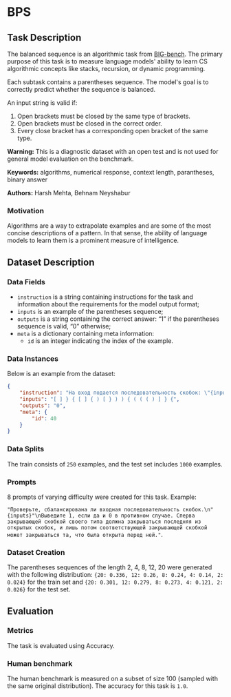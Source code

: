 # **BPS**

## Task Description

The balanced sequence is an algorithmic task from [BIG-bench](https://github.com/google/BIG-bench/tree/main/bigbench/benchmark_tasks/cs_algorithms/valid_parentheses). The primary purpose of this task is to measure language models' ability to learn CS algorithmic concepts like stacks, recursion, or dynamic programming.

Each subtask contains a parentheses sequence. The model's goal is to correctly predict whether the sequence is balanced.

An input string is valid if:

1. Open brackets must be closed by the same type of brackets.
2. Open brackets must be closed in the correct order.
3. Every close bracket has a corresponding open bracket of the same type.

**Warning:** This is a diagnostic dataset with an open test and is not used for general model evaluation on the benchmark.

**Keywords:** algorithms, numerical response, context length, parantheses, binary answer

**Authors:** Harsh Mehta, Behnam Neyshabur

### Motivation

Algorithms are a way to extrapolate examples and are some of the most concise descriptions of a pattern. In that sense, the ability of language models to learn them is a prominent measure of intelligence.

## Dataset Description

### Data Fields

- `instruction` is a string containing instructions for the task and information about the requirements for the model output format;
- `inputs` is an example of the parentheses sequence;
- `outputs` is a string containing the correct answer: “1” if the parentheses sequence is valid, “0” otherwise;
- `meta` is a dictionary containing meta information:
    - `id` is an integer indicating the index of the example.

### Data Instances

Below is an example from the dataset:

```json
{
    "instruction": "На вход подается последовательность скобок: \"{inputs}\"\nНеобходимо ответить сбалансирована ли данная последовательность. Если последовательность сбалансирована - выведите 1, иначе 0",
    "inputs": "[ ] } { [ ] { ) [ } ) ) { ( ( ( ) ] } {",
    "outputs": "0",
    "meta": {
        "id": 40
    }
}
```

### Data Splits

The train consists of `250` examples, and the test set includes `1000` examples.

### Prompts

8 prompts of varying difficulty were created for this task. Example:

`"Проверьте, сбалансирована ли входная последовательность скобок.\n"{inputs}"\nВыведите 1, если да и 0 в противном случае. Сперва закрывающей скобкой своего типа должна закрываться последняя из открытых скобок, и лишь потом соответствующей закрывающей скобкой может закрываться та, что была открыта перед ней."`.

### Dataset Creation

The parentheses sequences of the length 2, 4, 8, 12, 20 were generated with the following distribution: `{20: 0.336, 12: 0.26, 8: 0.24, 4: 0.14, 2: 0.024}` for the train set and `{20: 0.301, 12: 0.279, 8: 0.273, 4: 0.121, 2: 0.026}` for the test set.

## Evaluation

### Metrics

The task is evaluated using Accuracy.

### Human benchmark

The human benchmark is measured on a subset of size 100 (sampled with the same original distribution). The accuracy for this task is `1.0`.
